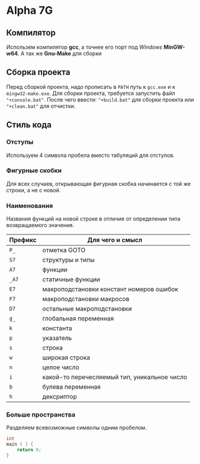 # Alpha 7G

## Компилятор

Использем компилятор **gcc**, а точнее его порт под *Windows* **MinGW-w64**.
А так же **Gnu-Make** для сборки

## Сборка проекта

Перед сборкой проекта, надо прописать в `PATH` путь к `gcc.exe` и к `mingw32-make.exe`.
Для сборки проекта, требуется запустить файл `"+console.bat"`.
После чего ввести: `"+build.bat"` для сборки проекта или `"+clean.bat"` для отчистки.

## Стиль кода

### Отступы

Используем 4 символа пробела вместо табуляций для отступов.

### Фигурные скобки

Для всех случаев, открывающая фигурная скобка начинается с той же строки, а не с новой.

### Наименования

Названия функций на новой строке в отличие от определении типа возвращаемого значения.

| Префикс | Для чего и смысл                             |
|---------|----------------------------------------------|
| `P_`    | отметка GOTO                                 |
| `S7`    | структуры и типы                             |
| `A7`    | функции                                      |
| `_A7`   | статичные функции                            |
| `E7`    | макроподстановки констант номеров ошибок     |
| `F7`    | макроподстановки макросов                    |
| `D7`    | остальные макроподстановки                   |
| `g_`    | глобальная переменная                        |
| `k`     | константа                                    |
| `p`     | указатель                                    |
| `s`     | строка                                       |
| `w`     | широкая строка                               |
| `n`     | целое число                                  |
| `i`     | какой-то перечесляемый тип, уникальное число |
| `b`     | булева переменная                            |
| `h`     | дексриптор                                   |

### Больше пространства

Разделяем всевозможные символы одним пробелом.

```c
int
main ( ) {
    return 0;
}
```
